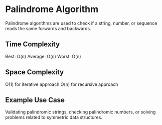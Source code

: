 # Palindrome Algorithm

Palindrome algorithms are used to check if a string, number, or sequence reads the same forwards and backwards.

## Time Complexity

Best: O(n)
Average: O(n)
Worst: O(n)

## Space Complexity

O(1) for iterative approach
O(n) for recursive approach

## Example Use Case

Validating palindromic strings, checking palindromic numbers, or solving problems related to symmetric data structures.
